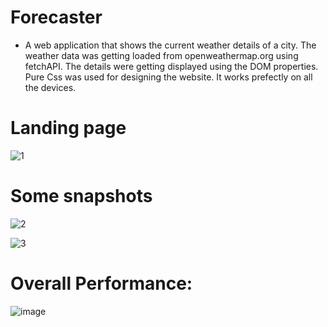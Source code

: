 # Forecaster 
- A web application that shows the current weather details of a city. The weather data was getting loaded from openweathermap.org using fetchAPI. The details were getting displayed using the DOM properties. Pure Css was used for designing the website. It works prefectly on all the devices.


# Landing page
![1](https://user-images.githubusercontent.com/60378766/173223258-e7d3e195-0640-4c66-b547-0572ff6cd761.jpg)

# Some snapshots
![2](https://user-images.githubusercontent.com/60378766/173223282-5a0f45e7-3bee-4eb4-b5ee-22e0ab122f25.jpg)

![3](https://user-images.githubusercontent.com/60378766/173223284-01aedfd2-a553-4885-9bc7-55cd0558ce39.jpg)

# Overall Performance:
![image](https://user-images.githubusercontent.com/60378766/175938070-ca122088-4827-4a83-89cd-b3ddb20eecf2.png)
